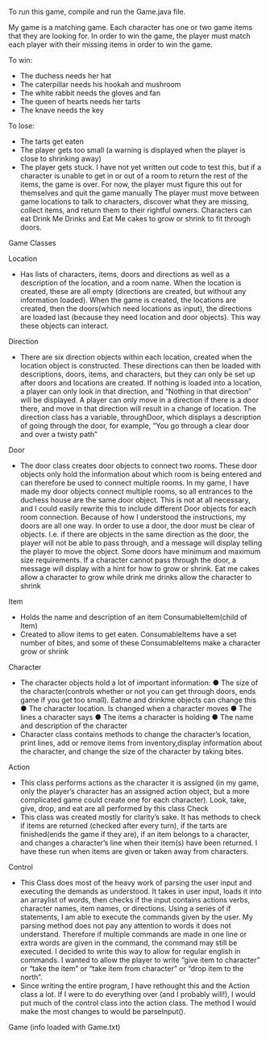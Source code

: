 To run this game, compile and run the Game.java file.

My game is a matching game. Each character has one or two game items that they are looking
for. In order to win the game, the player must match each player with their missing items in order
to win the game.

To win:
- The duchess needs her hat
- The caterpillar needs his hookah and mushroom
- The white rabbit needs the gloves and fan
- The queen of hearts needs her tarts
- The knave needs the key
  
To lose:
- The tarts get eaten
- The player gets too small (a warning is displayed when the player is close to shrinking
away)
- The player gets stuck. I have not yet written out code to test this, but if a character is
unable to get in or out of a room to return the rest of the items, the game is over. For
now, the player must figure this out for themselves and quit the game manually
The player must move between game locations to talk to characters, discover what they are
missing, collect items, and return them to their rightful owners. Characters can eat Drink Me
Drinks and Eat Me cakes to grow or shrink to fit through doors.

Game Classes

Location
- Has lists of characters, items, doors and directions as well as a description of the
location, and a room name. When the location is created, these are all empty (directions
are created, but without any information loaded). When the game is created, the
locations are created, then the doors(which need locations as input), the directions are
loaded last (because they need location and door objects). This way these objects can
interact.

Direction
- There are six direction objects within each location, created when the location object is
constructed. These directions can then be loaded with descriptions, doors, items, and
characters, but they can only be set up after doors and locations are created. If nothing
is loaded into a location, a player can only look in that direction, and “Nothing in that
direction” will be displayed. A player can only move in a direction if there is a door there,
and move in that direction will result in a change of location. The direction class has a
variable, throughDoor, which displays a description of going through the door, for
example, “You go through a clear door and over a twisty path”

Door
- The door class creates door objects to connect two rooms. These door objects only hold
the information about which room is being entered and can therefore be used to connect
multiple rooms. In my game, I have made my door objects connect multiple rooms, so all
entrances to the duchess house are the same door object. This is not at all necessary,
and I could easily rewrite this to include different Door objects for each room connection.
Because of how I understood the instructions, my doors are all one way.
In order to use a door, the door must be clear of objects. I.e. if there are objects in the
same direction as the door, the player will not be able to pass through, and a message
will display telling the player to move the object. Some doors have minimum and
maximum size requirements. If a character cannot pass through the door, a message will
display with a hint for how to grow or shrink. Eat me cakes allow a character to grow
while drink me drinks allow the character to shrink

Item
- Holds the name and description of an item
ConsumableItem(child of Item)
- Created to allow items to get eaten. ConsumableItems have a set number of bites, and
some of these ConsumableItems make a character grow or shrink

Character
- The character objects hold a lot of important information:
● The size of the character(controls whether or not you can get through doors,
ends game if you get too small). Eatme and drinkme objects can change this
● The character location. Is changed when a character moves
● The lines a character says
● The items a character is holding
● The name and description of the character
- Character class contains methods to change the character’s location, print lines, add or
remove items from inventory,display information about the character, and change the
size of the character by taking bites.

Action
- This class performs actions as the character it is assigned (in my game, only the player’s
character has an assigned action object, but a more complicated game could create one
for each character). Look, take, give, drop, and eat are all performed by this class
Check
- This class was created mostly for clarity’s sake. It has methods to check if items are
returned (checked after every turn), if the tarts are finished(ends the game if they are), if
an item belongs to a character, and changes a character’s line when their item(s) have
been returned. I have these run when items are given or taken away from characters.

Control
- This Class does most of the heavy work of parsing the user input and executing the
demands as understood. It takes in user input, loads it into an arraylist of words, then
checks if the input contains actions verbs, character names, item names, or directions.
Using a series of if statements, I am able to execute the commands given by the user.
My parsing method does not pay any attention to words it does not understand.
Therefore if multiple commands are made in one line or extra words are given in the
command, the command may still be executed. I decided to write this way to allow for
regular english in commands. I wanted to allow the player to write “give item to
character” or “take the item” or “take item from character” or “drop item to the north”.
- Since writing the entire program, I have rethought this and the Action class a lot. If I were
to do everything over (and I probably will!), I would put much of the control class into the
action class. The method I would make the most changes to would be parseInput().

Game (info loaded with Game.txt)
